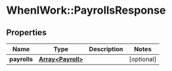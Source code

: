 # WhenIWork::PayrollsResponse

## Properties
Name | Type | Description | Notes
------------ | ------------- | ------------- | -------------
**payrolls** | [**Array&lt;Payroll&gt;**](Payroll.md) |  | [optional] 



